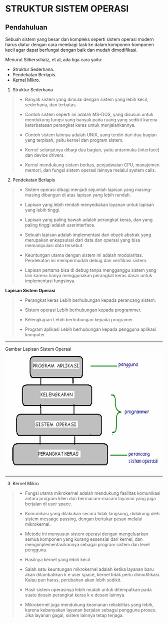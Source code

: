 # STRUKTUR SISTEM OPERASI
## **Pendahuluan**

Sebuah sistem yang besar dan kompleks seperti sistem operasi modern harus diatur dengan cara membagi task ke dalam komponen-komponen kecil agar dapat berfungsi dengan baik dan mudah dimodifikasi.

Menurut Silberschatz, et al, ada tiga cara
yaitu:
- Struktur Sederhana.
- Pendekatan Berlapis.
- Kernel Mikro.

1. Struktur Sederhana

> - Banyak sistem yang dimulai dengan sistem
yang lebih kecil, sederhana, dan terbatas.
>
> - Contoh sistem seperti ini adalah MS-DOS,
yang disusun untuk mendukung fungsi yang
banyak pada ruang yang sedikit karena
keterbatasan perangkat keras untuk
menjalankannya.
>
> - Contoh sistem lainnya adalah UNIX, yang terdiri
dari dua bagian yang terpisah, yaitu kernel dan
program sistem. 
>
> - Kernel selanjutnya dibagi dua bagian, yaitu
antarmuka (interface) dan device drivers. 
>
> - Kernel mendukung sistem berkas, penjadwalan
CPU, manajemen memori, dan fungsi sistem
operasi lainnya melalui system calls.

2. Pendekatan Berlapis 

> - Sistem operasi dibagi menjadi sejumlah
lapisan yang masing-masing dibangun di
atas lapisan yang lebih rendah. 
>
> - Lapisan yang lebih rendah menyediakan
layanan untuk lapisan yang lebih tinggi.
>
> - Lapisan yang paling bawah adalah perangkat
keras, dan yang paling tinggi adalah userinterface.
>
> - Sebuah lapisan adalah implementasi dari obyek
abstrak yang merupakan enkapsulasi dari data dan
operasi yang bisa memanipulasi data tersebut.
>
> - Keuntungan utama dengan sistem ini adalah
modularitas. Pendekatan ini mempermudah debug
dan verifikasi sistem. 
>
> - Lapisan pertama bisa di debug tanpa mengganggu
sistem yang lain karena hanya menggunakan
perangkat keras dasar untuk implementasi
fungsinya. 

**Lapisan Sistem Operasi**

> - Perangkat keras
Lebih berhubungan kepada perancang sistem.
>
> - Sistem operasi
Lebih berhubungan kepada programmer.
>
> - Kelengkapan
Lebih berhubungan kepada programer.
>
> - Program aplikasi
Lebih berhubungan kepada pengguna aplikasi
komputer.
---

Gambar Lapisan Sistem Operasi
![](img/Screenshot%202022-09-26%20184453.png)

---
3. Kernel Mikro

> - Fungsi
utama mikrokernel adalah
mendukung fasilitas komunikasi antara program klien dan bermacam-macam layanan yang juga berjalan di user space.
>
> - Komunikasi yang dilakukan secara tidak langsung, didukung oleh sistem message passing, dengan bertukar pesan melalui mikrokernel.
>
> - Metode ini
menyusun
sistem
operasi dengan
mengeluarkan semua komponen yang
kurang essensial dari kernel, dan
mengimplementasikannya sebagai program
sistem dan level pengguna. 
>
> - Hasilnya kernel yang lebih
kecil
>
> - Salah satu
keuntungan mikrokernel adalah ketika
layanan
baru
akan
ditambahkan
k
e user space,
kernel tidak perlu
dimodifikasi. Kalau
pun harus,
perubahan
akan lebih
sedikit. 
>
> - Hasil
sistem
operasinya lebih mudah
untuk
ditempatkan
pada
suatu desain
perangkat keras
k
e
desain lainnya.
>
> - Mikrokernel
juga mendukung
keamanan
reliabilitas
yang lebih, karena kebanyakan layanan
berjalan
sebagai
pengguna
proses. Jika layanan
gagal,
sistem lainnya
tetap terjaga.